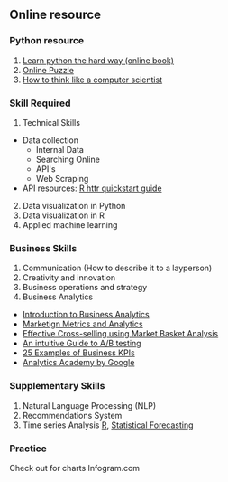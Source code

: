 ## Online resource

### Python resource
1. [Learn python the hard way (online book)](https://learnpythonthehardway.org/book/)
2. [Online Puzzle](http://www.pythonchallenge.com/)
3. [How to think like a computer scientist](http://interactivepython.org/runestone/static/thinkcspy/index.html)

### Skill Required
1. Technical Skills
  - Data collection
    - Internal Data
    - Searching Online
    - API's
    - Web Scraping
  - API resources: [R httr quickstart guide](https://cran.r-project.org/web/packages/httr/vignettes/quickstart.html)
 2. Data visualization in Python
 3. Data visualization in R
 4. Applied machine learning
### Business Skills
1. Communication (How to describe it to a layperson)
2. Creativity and innovation
3. Business operations and strategy
4. Business Analytics
  - [Introduction to Business Analytics](https://www.youtube.com/watch?v=9IIgH0hNtgk)
  - [Marketign Metrics and Analytics](https://www.youtube.com/watch?v=IW-L7LTFl7A)
  - [Effective Cross-selling using Market Basket Analysis](https://www.analyticsvidhya.com/blog/2014/08/effective-cross-selling-market-basket-analysis/)
  - [An intuitive Guide to A/B testing](https://www.youtube.com/watch?v=Auu9AnCozWQ)
  - [25 Examples of Business KPIs](https://www.klipfolio.com/resources/articles/what-are-business-metrics#gref)
  - [Analytics Academy by Google](https://analyticsacademy.withgoogle.com/)
### Supplementary Skills
1. Natural Language Processing (NLP)
2. Recommendations System
3. Time series Analysis [R](http://a-little-book-of-r-for-time-series.readthedocs.io/en/latest/src/timeseries.html), [Statistical Forecasting](http://people.duke.edu/~rnau/411home.htm)
### Practice




Check out for charts
Infogram.com
